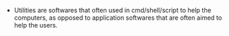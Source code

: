 - Utilities are softwares that often used in cmd/shell/script to help the computers, as opposed to application softwares that are often aimed to help the users.
